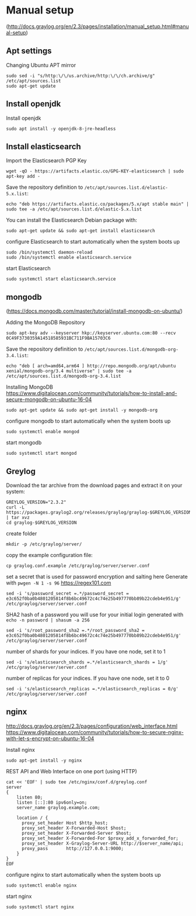 # Manual setup
(http://docs.graylog.org/en/2.3/pages/installation/manual_setup.html#manual-setup)

## Apt settings
Changing Ubuntu APT mirror
```
sudo sed -i "s/http:\/\/us.archive/http:\/\/ch.archive/g" /etc/apt/sources.list
sudo apt-get update
```

## Install openjdk
Install openjdk
```
sudo apt install -y openjdk-8-jre-headless
```

## Install elasticsearch

Import the Elasticsearch PGP Key
```
wget -qO - https://artifacts.elastic.co/GPG-KEY-elasticsearch | sudo apt-key add -
```

Save the repository definition to `/etc/apt/sources.list.d/elastic-5.x.list`:
```
echo "deb https://artifacts.elastic.co/packages/5.x/apt stable main" | sudo tee -a /etc/apt/sources.list.d/elastic-5.x.list
```

You can install the Elasticsearch Debian package with:
```
sudo apt-get update && sudo apt-get install elasticsearch
```

configure Elasticsearch to start automatically when the system boots up
```
sudo /bin/systemctl daemon-reload
sudo /bin/systemctl enable elasticsearch.service
```

start Elasticsearch
```
sudo systemctl start elasticsearch.service
```

## mongodb
(https://docs.mongodb.com/master/tutorial/install-mongodb-on-ubuntu/)

Adding the MongoDB Repository
```
sudo apt-key adv --keyserver hkp://keyserver.ubuntu.com:80 --recv 0C49F3730359A14518585931BC711F9BA15703C6
```
Save the repository definition to `/etc/apt/sources.list.d/mongodb-org-3.4.list`:
```
echo "deb [ arch=amd64,arm64 ] http://repo.mongodb.org/apt/ubuntu xenial/mongodb-org/3.4 multiverse" | sudo tee -a /etc/apt/sources.list.d/mongodb-org-3.4.list
```

Installing MongoDB
https://www.digitalocean.com/community/tutorials/how-to-install-and-secure-mongodb-on-ubuntu-16-04
```
sudo apt-get update && sudo apt-get install -y mongodb-org
```
configure mongodb to start automatically when the system boots up
```
sudo systemctl enable mongod
```

start mongodb
```
sudo systemctl start mongod
```


## Greylog

Download the tar archive from the download pages and extract it on your system:
```
GREYLOG_VERSION="2.3.2"
curl -L https://packages.graylog2.org/releases/graylog/graylog-$GREYLOG_VERSION.tgz | tar xvz
cd graylog-$GREYLOG_VERSION
```

create folder
```
mkdir -p /etc/graylog/server/
```

copy the example configuration file:
```
cp graylog.conf.example /etc/graylog/server/server.conf
```

set a secret that is used for password encryption and salting here
Generate with `pwgen -N 1 -s 96`
https://regex101.com
```
sed -i 's/password_secret =.*/password_secret = e3c652f0ba0b4801205814f8b6bc49672c4c74e25b497770bb89b22cdeb4e951/g' /etc/graylog/server/server.conf
```

SHA2 hash of a password you will use for your initial login
generated with `echo -n password | shasum -a 256`
```
sed -i 's/root_password_sha2 =.*/root_password_sha2 = e3c652f0ba0b4801205814f8b6bc49672c4c74e25b497770bb89b22cdeb4e951/g' /etc/graylog/server/server.conf
```

number of shards for your indices. If you have one node, set it to 1
```
sed -i 's/elasticsearch_shards =.*/elasticsearch_shards = 1/g' /etc/graylog/server/server.conf
```

number of replicas for your indices. If you have one node, set it to 0
```
sed -i 's/elasticsearch_replicas =.*/elasticsearch_replicas = 0/g' /etc/graylog/server/server.conf
```

## nginx
http://docs.graylog.org/en/2.3/pages/configuration/web_interface.html
https://www.digitalocean.com/community/tutorials/how-to-secure-nginx-with-let-s-encrypt-on-ubuntu-16-04

Install nginx
```
sudo apt-get install -y nginx
```

REST API and Web Interface on one port (using HTTP)
```
cat << 'EOF' | sudo tee /etc/nginx/conf.d/greylog.conf
server
{
    listen 80;
    listen [::]:80 ipv6only=on;
    server_name graylog.example.com;

    location / {
      proxy_set_header Host $http_host;
      proxy_set_header X-Forwarded-Host $host;
      proxy_set_header X-Forwarded-Server $host;
      proxy_set_header X-Forwarded-For $proxy_add_x_forwarded_for;
      proxy_set_header X-Graylog-Server-URL http://$server_name/api;
      proxy_pass       http://127.0.0.1:9000;
    }
}
EOF
```

configure nginx to start automatically when the system boots up
```
sudo systemctl enable nginx
```

start nginx
```
sudo systemctl start nginx
```
